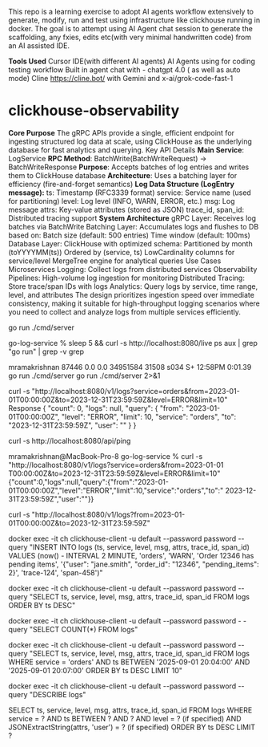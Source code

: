 This repo is a learning exercise to adopt AI agents workflow extensively to generate, modify, run and test using infrastructure like clickhouse running in docker. The goal is to attempt using AI Agent chat session to generate the scaffolding, any fxies, edits etc(with very minimal handwritten code) from an AI assisted IDE.

**Tools Used**
Cursor IDE(with different AI agents)
AI Agents using for coding testing workflow 
Built in agent chat with - chatgpt 4.0 ( as well as auto mode)
Cline https://cline.bot/ with Gemini and x-ai/grok-code-fast-1

# clickhouse-observability
**Core Purpose**
The gRPC APIs provide a single, efficient endpoint for ingesting structured log data at scale, using ClickHouse as the underlying database for fast analytics and querying.
Key API Details
**Main Service**: LogService
**RPC Method**: BatchWrite(BatchWriteRequest) → BatchWriteResponse
**Purpose**: Accepts batches of log entries and writes them to ClickHouse database
**Architecture**: Uses a batching layer for efficiency (fire-and-forget semantics)
**Log Data Structure (LogEntry message):**
ts: Timestamp (RFC3339 format)
service: Service name (used for partitioning)
level: Log level (INFO, WARN, ERROR, etc.)
msg: Log message
attrs: Key-value attributes (stored as JSON)
trace_id, span_id: Distributed tracing support
**System Architecture**
gRPC Layer: Receives log batches via BatchWrite
Batching Layer: Accumulates logs and flushes to DB based on:
Batch size (default: 500 entries)
Time window (default: 100ms)
Database Layer: ClickHouse with optimized schema:
Partitioned by month (toYYYYMM(ts))
Ordered by (service, ts)
LowCardinality columns for service/level
MergeTree engine for analytical queries
Use Cases
Microservices Logging: Collect logs from distributed services
Observability Pipelines: High-volume log ingestion for monitoring
Distributed Tracing: Store trace/span IDs with logs
Analytics: Query logs by service, time range, level, and attributes
The design prioritizes ingestion speed over immediate consistency, making it suitable for high-throughput logging scenarios where you need to collect and analyze logs from multiple services efficiently.

<!-- Run Server -->
go run ./cmd/server
<!-- Check run -->
go-log-service % sleep 5 && curl -s http://localhost:8080/live
ps aux | grep "go run" | grep -v grep
<!--should see this  -->
mramakrishnan    87446   0.0  0.0 34951584  31508 s034  S+   12:58PM   0:01.39 go run ./cmd/server
go run ./cmd/server 2>&1


<!--Access the logs query API  -->
curl -s "http://localhost:8080/v1/logs?service=orders&from=2023-01-01T00:00:00Z&to=2023-12-31T23:59:59Z&level=ERROR&limit=10"
Response 
{
  "count": 0,
  "logs": null,
  "query": {
    "from": "2023-01-01T00:00:00Z",
    "level": "ERROR", 
    "limit": 10,
    "service": "orders",
    "to": "2023-12-31T23:59:59Z",
    "user": ""
  }
}


<!--Ping API test  -->
curl -s http://localhost:8080/api/ping

<!-- Insert logs API -->

mramakrishnan@MacBook-Pro-8 go-log-service % curl -s "http://localhost:8080/v1/logs?service=orders&from=2023-01-01
T00:00:00Z&to=2023-12-31T23:59:59Z&level=ERROR&limit=10"
{"count":0,"logs":null,"query":{"from":"2023-01-01T00:00:00Z","level":"ERROR","limit":10,"service":"orders","to":"
2023-12-31T23:59:59Z","user":""}}

<!-- Query logs API  -->
curl -s "http://localhost:8080/v1/logs?from=2023-01-01T00:00:00Z&to=2023-12-31T23:59:59Z"


<!--Clickhouse client commands  -->
<!-- INSERT  -->

docker exec -it ch clickhouse-client -u default --password password --query "INSERT INTO logs (ts, service, level, msg, attrs, trace_id, span_id) VALUES (now() - INTERVAL 2 MINUTE, 'orders', 'WARN', 'Order 12346 has pending items', '{\"user\": \"jane.smith\", \"order_id\": \"12346\", \"pending_items\": 2}', 'trace-124', 'span-458')"


<!-- QUERY  -->
docker exec -it ch clickhouse-client -u default --password password --query "SELECT ts, service, level, msg, attrs, trace_id, span_id FROM logs ORDER BY ts DESC"
<!-- Query from logs table -->
 docker exec -it ch clickhouse-client -u default --password password -
-query "SELECT COUNT(*) FROM logs"

docker exec -it ch clickhouse-client -u default --password password --query "SELECT ts, service, level, msg, attrs, trace_id, span_id FROM logs WHERE service = 'orders' AND ts BETWEEN '2025-09-01 20:04:00' AND '2025-09-01 20:07:00' ORDER BY ts DESC LIMIT 10"


<!-- DESCRIBE table -->
docker exec -it ch clickhouse-client -u default --password password --query "DESCRIBE logs"


<!--Clickhouse queries  -->
SELECT ts, service, level, msg, attrs, trace_id, span_id
FROM logs
WHERE service = ? AND ts BETWEEN ? AND ?
  AND level = ? (if specified)
  AND JSONExtractString(attrs, 'user') = ? (if specified)
ORDER BY ts DESC LIMIT ?
